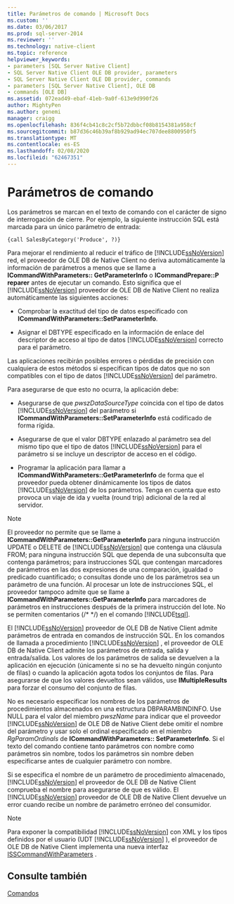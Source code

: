 ```yaml
---
title: Parámetros de comando | Microsoft Docs
ms.custom: ''
ms.date: 03/06/2017
ms.prod: sql-server-2014
ms.reviewer: ''
ms.technology: native-client
ms.topic: reference
helpviewer_keywords:
- parameters [SQL Server Native Client]
- SQL Server Native Client OLE DB provider, parameters
- SQL Server Native Client OLE DB provider, commands
- parameters [SQL Server Native Client], OLE DB
- commands [OLE DB]
ms.assetid: 072ead49-ebaf-41eb-9a0f-613e9d990f26
author: MightyPen
ms.author: genemi
manager: craigg
ms.openlocfilehash: 836f4cb41c8c2cf5b72dbbcf08b8154381a958cf
ms.sourcegitcommit: b87d36c46b39af8b929ad94ec707dee8800950f5
ms.translationtype: MT
ms.contentlocale: es-ES
ms.lasthandoff: 02/08/2020
ms.locfileid: "62467351"
---
```

# <a name="command-parameters"></a>Parámetros de comando
  Los parámetros se marcan en el texto de comando con el carácter de signo de interrogación de cierre. Por ejemplo, la siguiente instrucción SQL está marcada para un único parámetro de entrada:  
  
```  
{call SalesByCategory('Produce', ?)}  
```  
  
 Para mejorar el rendimiento al reducir el tráfico de [!INCLUDE[ssNoVersion](../../includes/ssnoversion-md.md)] red, el proveedor de OLE DB de Native Client no deriva automáticamente la información de parámetros a menos que se llame a **ICommandWithParameters:: GetParameterInfo** o **ICommandPrepare::P reparer** antes de ejecutar un comando. Esto significa que el [!INCLUDE[ssNoVersion](../../includes/ssnoversion-md.md)] proveedor de OLE DB de Native Client no realiza automáticamente las siguientes acciones:  
  
-   Comprobar la exactitud del tipo de datos especificado con **ICommandWithParameters::SetParameterInfo**.  
  
-   Asignar el DBTYPE especificado en la información de enlace del descriptor de acceso al tipo de datos [!INCLUDE[ssNoVersion](../../includes/ssnoversion-md.md)] correcto para el parámetro.  
  
 Las aplicaciones recibirán posibles errores o pérdidas de precisión con cualquiera de estos métodos si especifican tipos de datos que no son compatibles con el tipo de datos [!INCLUDE[ssNoVersion](../../includes/ssnoversion-md.md)] del parámetro.  
  
 Para asegurarse de que esto no ocurra, la aplicación debe:  
  
-   Asegurarse de que *pwszDataSourceType* coincida con el tipo de datos [!INCLUDE[ssNoVersion](../../includes/ssnoversion-md.md)] del parámetro si **ICommandWithParameters::SetParameterInfo** está codificado de forma rígida.  
  
-   Asegurarse de que el valor DBTYPE enlazado al parámetro sea del mismo tipo que el tipo de datos [!INCLUDE[ssNoVersion](../../includes/ssnoversion-md.md)] para el parámetro si se incluye un descriptor de acceso en el código.  
  
-   Programar la aplicación para llamar a **ICommandWithParameters::GetParameterInfo** de forma que el proveedor pueda obtener dinámicamente los tipos de datos [!INCLUDE[ssNoVersion](../../includes/ssnoversion-md.md)] de los parámetros. Tenga en cuenta que esto provoca un viaje de ida y vuelta (round trip) adicional de la red al servidor.  
  
> [!NOTE]  
>  El proveedor no permite que se llame a **ICommandWithParameters::GetParameterInfo** para ninguna instrucción UPDATE o DELETE de [!INCLUDE[ssNoVersion](../../includes/ssnoversion-md.md)] que contenga una cláusula FROM; para ninguna instrucción SQL que dependa de una subconsulta que contenga parámetros; para instrucciones SQL que contengan marcadores de parámetros en las dos expresiones de una comparación, igualdad o predicado cuantificado; o consultas donde uno de los parámetros sea un parámetro de una función. Al procesar un lote de instrucciones SQL, el proveedor tampoco admite que se llame a **ICommandWithParameters::GetParameterInfo** para marcadores de parámetros en instrucciones después de la primera instrucción del lote. No se permiten comentarios (/* \*/) en el comando [!INCLUDE[tsql](../../includes/tsql-md.md)].  
  
 El [!INCLUDE[ssNoVersion](../../includes/ssnoversion-md.md)] proveedor de OLE DB de Native Client admite parámetros de entrada en comandos de instrucción SQL. En los comandos de llamada a procedimiento [!INCLUDE[ssNoVersion](../../includes/ssnoversion-md.md)] , el proveedor de OLE DB de Native Client admite los parámetros de entrada, salida y entrada/salida. Los valores de los parámetros de salida se devuelven a la aplicación en ejecución (únicamente si no se ha devuelto ningún conjunto de filas) o cuando la aplicación agota todos los conjuntos de filas. Para asegurarse de que los valores devueltos sean válidos, use **IMultipleResults** para forzar el consumo del conjunto de filas.  
  
 No es necesario especificar los nombres de los parámetros de procedimientos almacenados en una estructura DBPARAMBINDINFO. Use NULL para el valor del miembro *pwszName* para indicar que el proveedor [!INCLUDE[ssNoVersion](../../includes/ssnoversion-md.md)] de OLE DB de Native Client debe omitir el nombre del parámetro y usar solo el ordinal especificado en el miembro *RgParamOrdinals* de **ICommandWithParameters:: SetParameterInfo**. Si el texto del comando contiene tanto parámetros con nombre como parámetros sin nombre, todos los parámetros sin nombre deben especificarse antes de cualquier parámetro con nombre.  
  
 Si se especifica el nombre de un parámetro de procedimiento almacenado, [!INCLUDE[ssNoVersion](../../includes/ssnoversion-md.md)] el proveedor de OLE DB de Native Client comprueba el nombre para asegurarse de que es válido. El [!INCLUDE[ssNoVersion](../../includes/ssnoversion-md.md)] proveedor de OLE DB de Native Client devuelve un error cuando recibe un nombre de parámetro erróneo del consumidor.  
  
> [!NOTE]  
>  Para exponer la compatibilidad [!INCLUDE[ssNoVersion](../../includes/ssnoversion-md.md)] con XML y los tipos definidos por el usuario (UDT [!INCLUDE[ssNoVersion](../../includes/ssnoversion-md.md)] ), el proveedor de OLE DB de Native Client implementa una nueva interfaz [ISSCommandWithParameters](../native-client-ole-db-interfaces/isscommandwithparameters-ole-db.md) .  
  
## <a name="see-also"></a>Consulte también  
 [Comandos](commands.md)  
  
  

